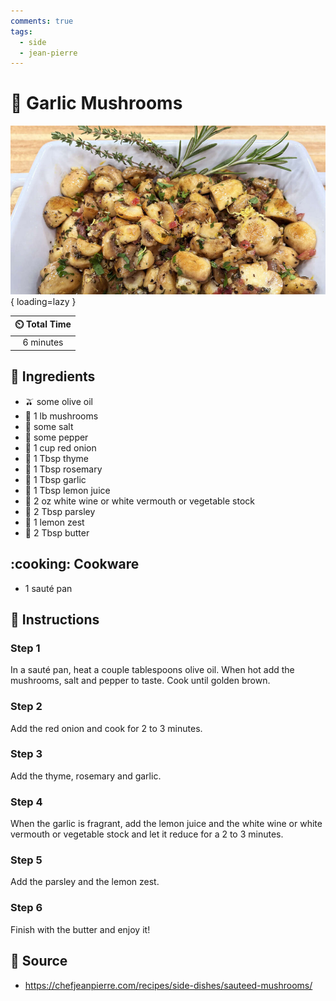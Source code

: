 ```yaml
---
comments: true
tags:
  - side
  - jean-pierre
---
```

# :mushroom: Garlic Mushrooms

![Garlic Mushrooms](../assets/images/garlic-mushrooms.jpg){ loading=lazy }

| :timer_clock: Total Time |
|:-----------------------: |
| 6 minutes |

## :salt: Ingredients

- :olive: some olive oil
- :mushroom: 1 lb mushrooms
- :salt: some salt
- :salt: some pepper
- :onion: 1 cup red onion
- :herb: 1 Tbsp thyme
- :herb: 1 Tbsp rosemary
- :garlic: 1 Tbsp garlic
- :lemon: 1 Tbsp lemon juice
- :wine_glass: 2 oz white wine or white vermouth or vegetable stock
- :herb: 2 Tbsp parsley
- :lemon: 1 lemon zest
- :butter: 2 Tbsp butter

## :cooking: Cookware

- 1 sauté pan

## :pencil: Instructions

### Step 1

In a sauté pan, heat a couple tablespoons olive oil. When hot add the mushrooms, salt and pepper to taste. Cook until
golden brown.

### Step 2

Add the red onion and cook for 2 to 3 minutes.

### Step 3

Add the thyme, rosemary and garlic.

### Step 4

When the garlic is fragrant, add the lemon juice and the white wine or white vermouth or vegetable stock and let it
reduce for a 2 to 3 minutes.

### Step 5

Add the parsley and the lemon zest.

### Step 6

Finish with the butter and enjoy it!

## :link: Source

- <https://chefjeanpierre.com/recipes/side-dishes/sauteed-mushrooms/>
